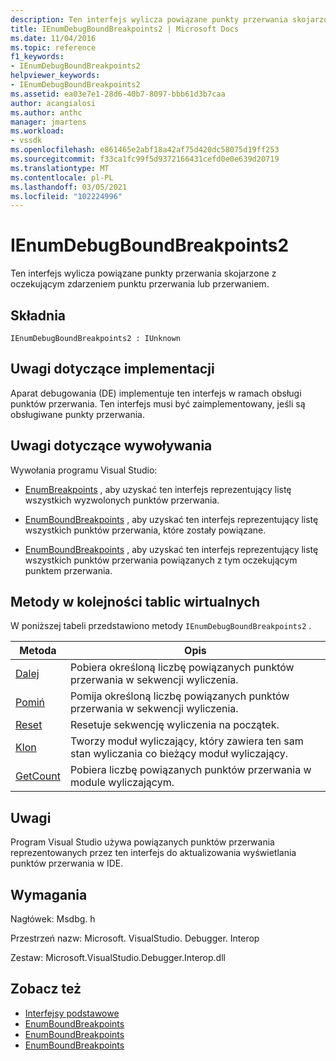 ```yaml
---
description: Ten interfejs wylicza powiązane punkty przerwania skojarzone z oczekującym zdarzeniem punktu przerwania lub przerwaniem.
title: IEnumDebugBoundBreakpoints2 | Microsoft Docs
ms.date: 11/04/2016
ms.topic: reference
f1_keywords:
- IEnumDebugBoundBreakpoints2
helpviewer_keywords:
- IEnumDebugBoundBreakpoints2
ms.assetid: ea03e7e1-28d6-40b7-8097-bbb61d3b7caa
author: acangialosi
ms.author: anthc
manager: jmartens
ms.workload:
- vssdk
ms.openlocfilehash: e861465e2abf18a42af75d420dc58075d19ff253
ms.sourcegitcommit: f33ca1fc99f5d9372166431cefd0e0e639d20719
ms.translationtype: MT
ms.contentlocale: pl-PL
ms.lasthandoff: 03/05/2021
ms.locfileid: "102224996"
---
```

# <a name="ienumdebugboundbreakpoints2"></a>IEnumDebugBoundBreakpoints2
Ten interfejs wylicza powiązane punkty przerwania skojarzone z oczekującym zdarzeniem punktu przerwania lub przerwaniem.

## <a name="syntax"></a>Składnia

```
IEnumDebugBoundBreakpoints2 : IUnknown
```

## <a name="notes-for-implementers"></a>Uwagi dotyczące implementacji
 Aparat debugowania (DE) implementuje ten interfejs w ramach obsługi punktów przerwania. Ten interfejs musi być zaimplementowany, jeśli są obsługiwane punkty przerwania.

## <a name="notes-for-callers"></a>Uwagi dotyczące wywoływania
 Wywołania programu Visual Studio:

- [EnumBreakpoints](../../../extensibility/debugger/reference/idebugbreakpointevent2-enumbreakpoints.md) , aby uzyskać ten interfejs reprezentujący listę wszystkich wyzwolonych punktów przerwania.

- [EnumBoundBreakpoints](../../../extensibility/debugger/reference/idebugbreakpointboundevent2-enumboundbreakpoints.md) , aby uzyskać ten interfejs reprezentujący listę wszystkich punktów przerwania, które zostały powiązane.

- [EnumBoundBreakpoints](../../../extensibility/debugger/reference/idebugpendingbreakpoint2-enumboundbreakpoints.md) , aby uzyskać ten interfejs reprezentujący listę wszystkich punktów przerwania powiązanych z tym oczekującym punktem przerwania.

## <a name="methods-in-vtable-order"></a>Metody w kolejności tablic wirtualnych
 W poniższej tabeli przedstawiono metody `IEnumDebugBoundBreakpoints2` .

|Metoda|Opis|
|------------|-----------------|
|[Dalej](../../../extensibility/debugger/reference/ienumdebugboundbreakpoints2-next.md)|Pobiera określoną liczbę powiązanych punktów przerwania w sekwencji wyliczenia.|
|[Pomiń](../../../extensibility/debugger/reference/ienumdebugboundbreakpoints2-skip.md)|Pomija określoną liczbę powiązanych punktów przerwania w sekwencji wyliczenia.|
|[Reset](../../../extensibility/debugger/reference/ienumdebugboundbreakpoints2-reset.md)|Resetuje sekwencję wyliczenia na początek.|
|[Klon](../../../extensibility/debugger/reference/ienumdebugboundbreakpoints2-clone.md)|Tworzy moduł wyliczający, który zawiera ten sam stan wyliczania co bieżący moduł wyliczający.|
|[GetCount](../../../extensibility/debugger/reference/ienumdebugboundbreakpoints2-getcount.md)|Pobiera liczbę powiązanych punktów przerwania w module wyliczającym.|

## <a name="remarks"></a>Uwagi
 Program Visual Studio używa powiązanych punktów przerwania reprezentowanych przez ten interfejs do aktualizowania wyświetlania punktów przerwania w IDE.

## <a name="requirements"></a>Wymagania
 Nagłówek: Msdbg. h

 Przestrzeń nazw: Microsoft. VisualStudio. Debugger. Interop

 Zestaw: Microsoft.VisualStudio.Debugger.Interop.dll

## <a name="see-also"></a>Zobacz też
- [Interfejsy podstawowe](../../../extensibility/debugger/reference/core-interfaces.md)
- [EnumBoundBreakpoints](../../../extensibility/debugger/reference/idebugbreakpointboundevent2-enumboundbreakpoints.md)
- [EnumBoundBreakpoints](../../../extensibility/debugger/reference/idebugpendingbreakpoint2-enumboundbreakpoints.md)
- [EnumBoundBreakpoints](../../../extensibility/debugger/reference/idebugpendingbreakpoint2-enumboundbreakpoints.md)
